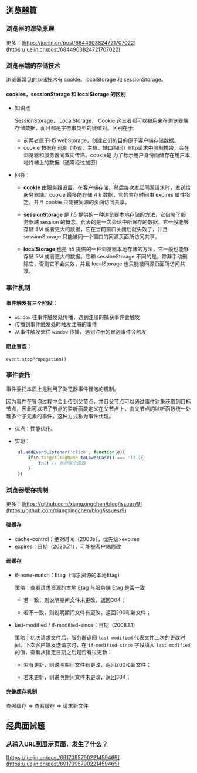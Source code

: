 ## 浏览器篇


### 浏览器的渲染原理

更多：[https://juejin.cn/post/6844903824721707022](https://juejin.cn/post/6844903824721707022)



### 浏览器端的存储技术

浏览器常见的存储技术有 cookie、localStorage 和 sessionStorage。

#### cookies，sessionStorage 和 localStorage 的区别

- 知识点


  SessionStorage， LocalStorage， Cookie 这三者都可以被用来在浏览器端存储数据，而且都是字符串类型的键值对。区别在于:
  - 前两者属于H5 webStorage，创建它们的目的便于客户端存储数据。
  - cookie 数据在同源（协议、主机、端口相同）http请求中强制携带，会在浏览器和服务器间双向传递。cookie是 为了标示用户身份而储存在用户本地终端上的数据（通常经过加密）


- 回答：

  - **cookie** 由服务器设置，在客户端存储，然后每次发起同源请求时，发送给服务器端。cookie 最多能存储 4 k 数据，它的生存时间由 expires 属性指定，并且 cookie 只能被同源的页面访问共享。

  - **sessionStorage** 是 h5 提供的一种浏览器本地存储的方法，它借鉴了服务器端 session 的概念，代表的是一次会话中所保存的数据。它一般能够存储 5M 或者更大的数据，它在当前窗口关闭后就失效了，并且 sessionStorage 只能被同一个窗口的同源页面所访问共享。

  - **localStorage** 也是 h5 提供的一种浏览器本地存储的方法，它一般也能够存储 5M 或者更大的数据。它和 sessionStorage 不同的是，除非手动删除它，否则它不会失效，并且 localStorage 也只能被同源页面所访问共享。



### 事件机制

#### 事件触发有三个阶段：

- `window` 往事件触发处传播，遇到注册的捕获事件会触发
- 传播到事件触发处时触发注册的事件
- 从事件触发处往 `window` 传播，遇到注册的冒泡事件会触发

#### 阻止冒泡：

`event.stopPropagation()`



### 事件委托

事件委托本质上是利用了浏览器事件冒泡的机制。

因为事件在冒泡过程中会上传到父节点，并且父节点可以通过事件对象获取到目标节点，因此可以把子节点的监听函数定义在父节点上，由父节点的监听函数统一处理多个子元素的事件，这种方式称为事件代理。

- 优点：性能优化。

- 实现：

  ```js
   ul.addEventListener('click', function(e){
       if(e.target.tagName.toLowerCase() === 'li'){
           fn() // 执行某个函数
       }
   })
  ```


### 浏览器缓存机制

更多：[https://github.com/xiangxingchen/blog/issues/9](https://github.com/xiangxingchen/blog/issues/9)

#### 强缓存

- cache-control：绝对时间（2000s），优先级>expires
- expires：日期（2020.7.1），可能被客户端修改

#### 弱缓存

- if-none-match：Etag（请求资源的本地Etag）

  策略：查看请求资源的本地 Etag 与服务端 Etag 是否一致

  - 若一致，则说明期间文件未更改，返回304；

  - 若不一致，则说明期间文件有更改，返回200和新文件；

- last-modified / if-modified-since：日期（2008.1.1）

  策略：初次请求文件后，服务器返回 `last-modified` 代表文件上次的更改时间。下次客户端发送请求时，在 `if-modified-since` 字段填入 `last-modified` 的值，查看从指定日期之后是否有过更新：

  - 若有更新，则说明期间文件有更改，返回200和新文件；

  - 若未更新，则说明期间文件未更改，返回304；

#### 完整缓存机制

查强缓存 => 查若缓存 => 请求新文件


## 经典面试题
### 从输入URL到展示页面，发生了什么？
[https://juejin.cn/post/6917095790221459469](https://juejin.cn/post/6917095790221459469)  
